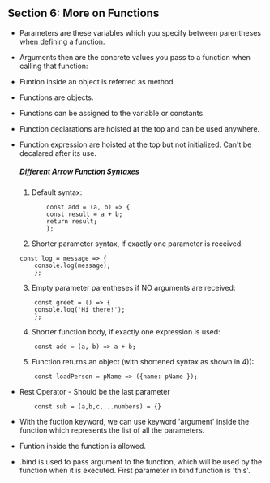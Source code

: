 ## Section 6: More on Functions

- Parameters are these variables which you specify between parentheses when defining a function.
- Arguments then are the concrete values you pass to a function when calling that function:
- Funtion inside an object is referred as method.
- Functions are objects.
- Functions can be assigned to the variable or constants.
- Function declarations are hoisted at the top and can be used anywhere.
- Function expression are hoisted at the top but not initialized. Can't be decalared after its use.

    ##### Different Arrow Function Syntaxes
    1. Default syntax:
        ```
            const add = (a, b) => {
            const result = a + b;
            return result; 
            };
        ```
    2. Shorter parameter syntax, if exactly one parameter is received:
    ```
    const log = message => {
        console.log(message); 
        };
    ```
    3. Empty parameter parentheses if NO arguments are received:
    ```
        const greet = () => {
        console.log('Hi there!');
        };
    ```
    4. Shorter function body, if exactly one expression is used:
    ```
        const add = (a, b) => a + b;
    ```
    5. Function returns an object (with shortened syntax as shown in 4)):
    ```
        const loadPerson = pName => ({name: pName });
    ```
- Rest Operator - Should be the last parameter
    ``` 
        const sub = (a,b,c,...numbers) = {}
    ```
- With the fuction keyword, we can use keyword 'argument' inside the function which represents the list of all the parameters.
- Funtion inside the function is allowed.
- .bind is used to pass argument to the function, which will be used by the function when it is executed. First parameter in bind function is 'this'.